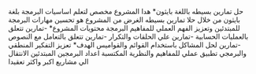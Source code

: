 حل تمارين بسيطه باللغة بايثون*
هدا المشروع مخصص لتعلم اساسيات البرمجة بلغة بايثون من خلال حلا تمارين بسيطه الغرض من المشروع هو تحسين مهارات البرمجة للمبتدئين وتعزيز الفهم العملي للمفاهيم البرمجة 
محتويات المشروع*
-تمارين تتعلق بالعمليات الحسابية 
-تمارين علي الحلقات والتكرار 
-تمارين تتعلق بالتعامل مع النصوص 
-تمارين لحل المشاكل باستخدام القوائم والقواميس 
الهدف*
تعزيز التفكير المنطقي والبرمجي 
تطبيق عملي للمفاهيم والنظرية المكتسبة 
اعداد البرمجين المبتدئين الانتقال الي مشاريع اكبر واكثر تعقيدا 
